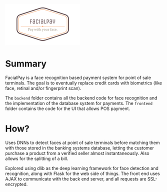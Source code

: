![](frontend/static/facialpay-logo.png)

# Summary
FacialPay is a face recognition based payment system for point of sale terminals. The goal is to eventually replace credit cards with biometrics (like face, retinal and/or fingerprint scan).

The `backend` folder contains all the backend code for face recognition and the implementation of the database system for payments. The `frontend` folder contains the code for the UI that allows POS payment.

# How?
Uses DNNs to detect faces at point of sale terminals before matching them with those stored in the banking systems database, letting the customer purchase a product from a verified seller almost instantaneously. Also allows for the splitting of a bill.

Explored using dlib as the deep learning framework for face detection and recognition, along with Flask for the web side of things. The front end uses AJAX to communicate with the back end server, and all requests are SSL-encrypted.
